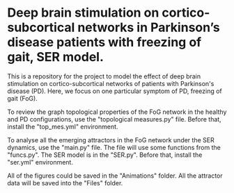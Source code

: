 # Deep brain stimulation on cortico-subcortical networks in Parkinson’s disease patients with freezing of gait, SER model.

This is a repository for the project to model the effect of deep brain stimulation on cortico-subcortical networks of patients with Parkinson's disease (PD). 
Here, we focus on one particular symptom of PD, freezing of gait (FoG).

To review the graph topological properties of the FoG network in the healthy and PD configurations, use the "topological measures.py" file. 
Before that, install the "top_mes.yml" environment.

To analyse all the emerging attractors in the FoG network under the SER dynamics, use the "main.py" file. The file will use some functions from the "funcs.py". 
The SER model is in the "SER.py". Before that, install the "ser.yml" environment. 

All of the figures could be saved in the "Animations" folder. All the attractor data will be saved into the "Files" folder. 
